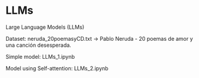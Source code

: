 # LLMs
Large Language Models (LLMs)

Dataset: neruda_20poemasyCD.txt ->  Pablo Neruda - 20 poemas de amor y una canción desesperada.

Simple model: LLMs_1.ipynb

Model using Self-attention: LLMs_2.ipynb

